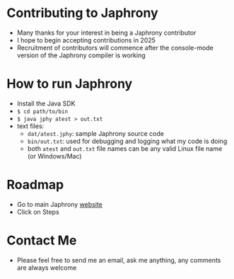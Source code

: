 # Contributing to Japhrony
* Many thanks for your interest in being a Japhrony contributor
* I hope to begin accepting contributions in 2025
* Recruitment of contributors will commence after the console-mode version of the Japhrony compiler is working
# How to run Japhrony
* Install the Java SDK
* `$ cd path/to/bin`
* `$ java jphy atest > out.txt`
* text files:
  * `dat/atest.jphy`: sample Japhrony source code
  * `bin/out.txt`: used for debugging and logging what my code is doing
  * both `atest` and `out.txt` file names can be any valid Linux file name (or Windows/Mac)
# Roadmap
* Go to main Japhrony [website](http://japhrony.org)
* Click on Steps
# Contact Me
* Please feel free to send me an email, ask me anything, any comments are always welcome
